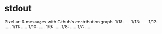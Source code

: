 # stdout
Pixel art &amp; messages with Github's contribution graph.
1/18: ....
1/13: .....
1/12: .....
1/11: .....
1/10: .....
1/9: .....
1/8: .....
1/7: .....

